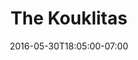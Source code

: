 ---
title: "The Kouklitas"
description: "A boutique showroom for a line of couture fashion rag dolls created by artist Andrew Yang."
date: "2016-05-30T18:05:00-07:00"
website: "http://kouklitas.com/"
featured: false
gallery: 
- 
  url: "/assets/images/the-kouklitas.jpg"
  caption: " "
tags: "art"
---